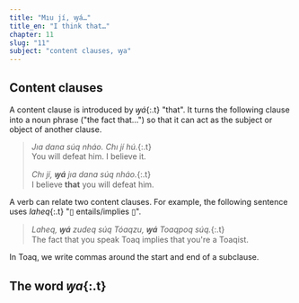 ```yaml
---
title: "Mıu jí, ꝡá…"
title_en: "I think that…"
chapter: 11
slug: "11"
subject: "content clauses, ꝡa"
---
```


## Content clauses

A content clause is introduced by _ꝡá_{:.t} "that". It turns the following clause into a noun phrase ("the fact that…") so that it can act as the subject or object of another clause.

> _Jıa dana súq nháo. Chı jí hú._{:.t}<br>
> You will defeat him. I believe it.
>
> _Chı jí, **ꝡá** jıa dana súq nháo._{:.t}<br>
> I believe **that** you will defeat him.

A verb can relate two content clauses. For example, the following sentence uses _laheq_{:.t} "▯ entails/implies ▯".

> _Laheq, **ꝡá** zudeq súq Tóaqzu, **ꝡá** Toaqpoq súq._{:.t}<br>
> The fact that you speak Toaq implies that you're a Toaqist.

In Toaq, we write commas around the start and end of a subclause.

## The word _ꝡa_{:.t}


